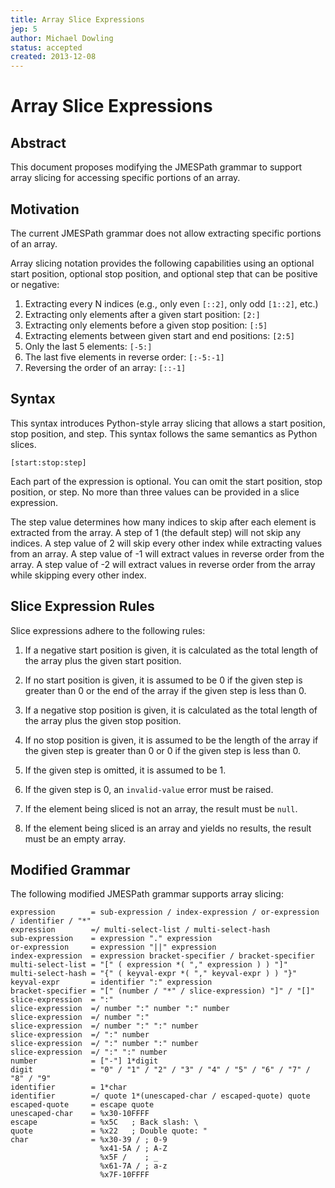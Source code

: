 ```yaml
---
title: Array Slice Expressions
jep: 5
author: Michael Dowling
status: accepted
created: 2013-12-08
---
```


# Array Slice Expressions

## Abstract

This document proposes modifying the JMESPath grammar to support array slicing
for accessing specific portions of an array.

## Motivation

The current JMESPath grammar does not allow extracting specific portions of an
array.

Array slicing notation provides the following capabilities using an optional
start position, optional stop position, and optional step that can be positive
or negative:

1. Extracting every N indices (e.g., only even `[::2]`, only odd `[1::2]`, etc.)
2. Extracting only elements after a given start position: `[2:]`
3. Extracting only elements before a given stop position: `[:5]`
4. Extracting elements between given start and end positions: `[2:5]`
5. Only the last 5 elements: `[-5:]`
6. The last five elements in reverse order: `[:-5:-1]`
7. Reversing the order of an array: `[::-1]`

## Syntax

This syntax introduces Python-style array slicing that allows a start position,
stop position, and step. This syntax follows the same semantics as Python
slices.

```
[start:stop:step]
```

Each part of the expression is optional. You can omit the start position, stop
position, or step. No more than three values can be provided in a slice
expression.

The step value determines how many indices to skip after each element is
extracted from the array. A step of 1 (the default step) will not skip any
indices. A step value of 2 will skip every other index while extracting values
from an array. A step value of -1 will extract values in reverse order from the
array. A step value of -2 will extract values in reverse order from the array
while skipping every other index.

## Slice Expression Rules

Slice expressions adhere to the following rules:

1. If a negative start position is given, it is calculated as the total length
   of the array plus the given start position.

2. If no start position is given, it is assumed to be 0 if the given step is
   greater than 0 or the end of the array if the given step is less than 0.

3. If a negative stop position is given, it is calculated as the total length of
   the array plus the given stop position.

4. If no stop position is given, it is assumed to be the length of the array if
   the given step is greater than 0 or 0 if the given step is less than 0.

5. If the given step is omitted, it is assumed to be 1.

6. If the given step is 0, an `invalid-value` error must be raised.

7. If the element being sliced is not an array, the result must be `null`.

8. If the element being sliced is an array and yields no results, the result
   must be an empty array.

## Modified Grammar

The following modified JMESPath grammar supports array slicing:

```abnf
expression        = sub-expression / index-expression / or-expression / identifier / "*"
expression        =/ multi-select-list / multi-select-hash
sub-expression    = expression "." expression
or-expression     = expression "||" expression
index-expression  = expression bracket-specifier / bracket-specifier
multi-select-list = "[" ( expression *( "," expression ) ) "]"
multi-select-hash = "{" ( keyval-expr *( "," keyval-expr ) ) "}"
keyval-expr       = identifier ":" expression
bracket-specifier = "[" (number / "*" / slice-expression) "]" / "[]"
slice-expression  = ":"
slice-expression  =/ number ":" number ":" number
slice-expression  =/ number ":"
slice-expression  =/ number ":" ":" number
slice-expression  =/ ":" number
slice-expression  =/ ":" number ":" number
slice-expression  =/ ":" ":" number
number            = ["-"] 1*digit
digit             = "0" / "1" / "2" / "3" / "4" / "5" / "6" / "7" / "8" / "9"
identifier        = 1*char
identifier        =/ quote 1*(unescaped-char / escaped-quote) quote
escaped-quote     = escape quote
unescaped-char    = %x30-10FFFF
escape            = %x5C   ; Back slash: \
quote             = %x22   ; Double quote: "
char              = %x30-39 / ; 0-9
                    %x41-5A / ; A-Z
                    %x5F /    ; _
                    %x61-7A / ; a-z
                    %x7F-10FFFF
```
